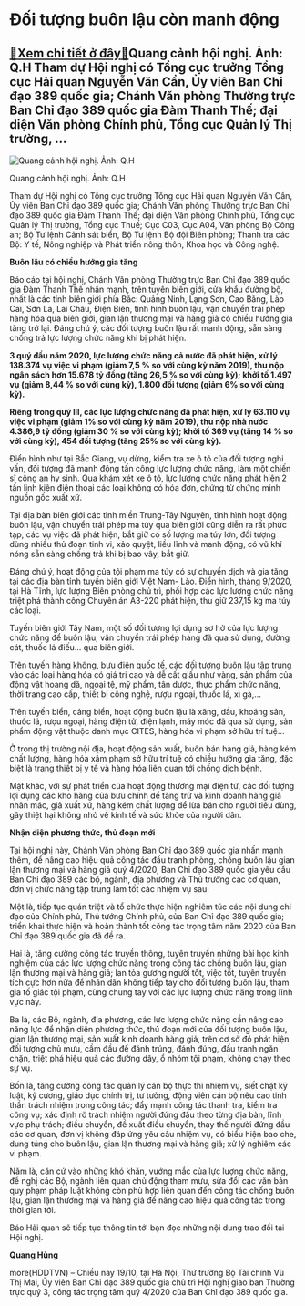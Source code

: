 Đối tượng buôn lậu còn manh động
================================

[:gift:Xem chi tiết ở đây:gift:](https://hddtvn.com/doi-tuong-buon-lau-con-manh-dong/)Quang cảnh hội nghị. Ảnh: Q.H Tham dự Hội nghị có Tổng cục trưởng Tổng cục Hải quan Nguyễn Văn Cẩn, Ủy viên Ban Chỉ đạo 389 quốc gia; Chánh Văn phòng Thường trực Ban Chỉ đạo 389 quốc gia Đàm Thanh Thế; đại diện Văn phòng Chính phủ, Tổng cục Quản lý Thị trường, …
----------------------------------------------------------------------------------------------------------------------------------------------------------------------------------------------------------------------------------------------------------------------





![Quang cảnh hội nghị. Ảnh: Q.H](https://hddtvn.com/wp-content/uploads/2021/01/1923_IMG_7138.jpg "Quang cảnh hội nghị. Ảnh: Q.H")


Quang cảnh hội nghị. Ảnh: Q.H



Tham dự Hội nghị có Tổng cục trưởng Tổng cục Hải quan Nguyễn Văn Cẩn, Ủy viên Ban Chỉ đạo 389 quốc gia; Chánh Văn phòng Thường trực Ban Chỉ đạo 389 quốc gia Đàm Thanh Thế; đại diện Văn phòng Chính phủ, Tổng cục Quản lý Thị trường, Tổng cục Thuế; Cục C03, Cục A04, Văn phòng Bộ Công an; Bộ Tư lệnh Cảnh sát biển, Bộ Tư lệnh Bộ đội Biên phòng; Thanh tra các Bộ: Y tế, Nông nghiệp và Phát triển nông thôn, Khoa học và Công nghệ.


**Buôn lậu có chiều hướng gia tăng**


Báo cáo tại hội nghị, Chánh Văn phòng Thường trực Ban Chỉ đạo 389 quốc gia Đàm Thanh Thế nhấn mạnh, trên tuyến biên giới, cửa khẩu đường bộ, nhất là các tỉnh biên giới phía Bắc: Quảng Ninh, Lạng Sơn, Cao Bằng, Lào Cai, Sơn La, Lai Châu, Điện Biên, tình hình buôn lậu, vận chuyển trái phép hàng hóa qua biên giới, gian lận thương mại và hàng giả có chiều hướng gia tăng trở lại. Đáng chú ý, các đối tượng buôn lậu rất manh động, sẵn sàng chống trả lực lượng chức năng khi bị phát hiện.






**3 quý đầu năm 2020, lực lượng chức năng cả nước đã phát hiện, xử lý 138.374 vụ việc vi phạm (giảm 7,5 % so với cùng kỳ năm 2019), thu nộp ngân sách hơn 15.678 tỷ đồng (tăng 26,5 % so với cùng kỳ); khởi tố 1.497 vụ (giảm 8,44 % so với cùng kỳ), 1.800 đối tượng (giảm 6% so với cùng kỳ).**


**Riêng trong quý III, các lực lượng chức năng đã phát hiện, xử lý 63.110 vụ việc vi phạm (giảm 1% so với cùng kỳ năm 2019), thu nộp nhà nước 4.386,9 tỷ đồng (giảm 30 % so với cùng kỳ); khởi tố 369 vụ (tăng 14 % so với cùng kỳ), 454 đối tượng (tăng 25% so với cùng kỳ).**






Điển hình như tại Bắc Giang, vụ dừng, kiểm tra xe ô tô của đối tượng nghi vấn, đối tượng đã manh động tấn công lực lượng chức năng, làm một chiến sĩ công an hy sinh. Qua khám xét xe ô tô, lực lượng chức năng phát hiện 2 tấn linh kiện điện thoại các loại không có hóa đơn, chứng từ chứng minh nguồn gốc xuất xứ.


Tại địa bàn biên giới các tỉnh miền Trung-Tây Nguyên, tình hình hoạt động buôn lậu, vận chuyển trái phép ma túy qua biên giới cũng diễn ra rất phức tạp, các vụ việc đã phát hiện, bắt giữ có số lượng ma túy lớn, đối tượng dùng nhiều thủ đoạn tinh vi, xảo quyệt, liều lĩnh và manh động, có vũ khí nóng sẵn sàng chống trả khi bị bao vây, bắt giữ.


Đáng chú ý, hoạt động của tội phạm ma túy có sự chuyển dịch và gia tăng tại các địa bàn tỉnh tuyến biên giới Việt Nam- Lào. Điển hình, tháng 9/2020, tại Hà Tĩnh, lực lượng Biên phòng chủ trì, phối hợp các lực lượng chức năng triệt phá thành công Chuyên án A3-220 phát hiện, thu giữ 237,15 kg ma túy các loại.


Tuyến biên giới Tây Nam, một số đối tượng lợi dụng sơ hở của lực lượng chức năng để buôn lậu, vận chuyển trái phép hàng đã qua sử dụng, đường cát, thuốc lá điếu… qua biên giới.


Trên tuyến hàng không, bưu điện quốc tế, các đối tượng buôn lậu tập trung vào các loại hàng hóa có giá trị cao và dễ cất giấu như vàng, sản phẩm của động vật hoang dã, ngoại tệ, mỹ phẩm, tân dược, thực phẩm chức năng, thời trang cao cấp, thiết bị công nghệ, rượu ngoại, thuốc lá, xì gà,…


Trên tuyến biển, cảng biển, hoạt động buôn lậu là xăng, dầu, khoáng sản, thuốc lá, rượu ngoại, hàng điện tử, điện lạnh, máy móc đã qua sử dụng, sản phẩm động vật thuộc danh mục CITES, hàng hóa vi phạm sở hữu trí tuệ…


Ở trong thị trường nội địa, hoạt động sản xuất, buôn bán hàng giả, hàng kém chất lượng, hàng hóa xâm phạm sở hữu trí tuệ có chiều hướng gia tăng, đặc biệt là trang thiết bị y tế và hàng hóa liên quan tới chống dịch bệnh.


Mặt khác, với sự phát triển của hoạt động thương mại điện tử, các đối tượng lợi dụng các kho hàng của bưu chính để tàng trữ và kinh doanh hàng giả nhãn mác, giả xuất xứ, hàng kém chất lượng để lừa bán cho người tiêu dùng, gây thiệt hại không nhỏ về kinh tế và sức khỏe của người dân.


**Nhận diện phương thức, thủ đoạn mới** 


Tại hội nghị này, Chánh Văn phòng Ban Chỉ đạo 389 quốc gia nhấn mạnh thêm, để nâng cao hiệu quả công tác đấu tranh phòng, chống buôn lậu gian lận thương mại và hàng giả quý 4/2020, Ban Chỉ đạo 389 quốc gia yêu cầu Ban Chỉ đạo 389 các bộ, ngành, địa phương và Thủ trưởng các cơ quan, đơn vị chức năng tập trung làm tốt các nhiệm vụ sau:


Một là, tiếp tục quán triệt và tổ chức thực hiện nghiêm túc các nội dung chỉ đạo của Chính phủ, Thủ tướng Chính phủ, của Ban Chỉ đạo 389 quốc gia; triển khai thực hiện và hoàn thành tốt công tác trọng tâm năm 2020 của Ban Chỉ đạo 389 quốc gia đã đề ra.


Hai là, tăng cường công tác truyền thông, tuyên truyền những bài học kinh nghiệm của các lực lượng chức năng trong công tác chống buôn lậu, gian lận thương mại và hàng giả; lan tỏa gương người tốt, việc tốt, tuyên truyền tích cực hơn nữa để nhân dân không tiếp tay cho đối tượng buôn lậu, tham gia tố giác tội phạm, cùng chung tay với các lực lượng chức năng trong lĩnh vực này.


Ba là, các Bộ, ngành, địa phương, các lực lượng chức năng cần nâng cao năng lực để nhận diện phương thức, thủ đoạn mới của đối tượng buôn lậu, gian lận thương mại, sản xuất kinh doanh hàng giả, trên cơ sở đó phát hiện đối tượng chủ mưu, cầm đầu để đánh trúng, đánh đúng, đấu tranh ngăn chặn, triệt phá hiệu quả các đường dây, ổ nhóm tội phạm, không chạy theo sự vụ.


Bốn là, tăng cường công tác quản lý cán bộ thực thi nhiệm vụ, siết chặt kỷ luật, kỷ cương, giáo dục chính trị, tư tưởng, động viên cán bộ nêu cao tinh thần trách nhiệm trong công tác; đẩy mạnh công tác thanh tra, kiểm tra công vụ; xác định rõ trách nhiệm người đứng đầu theo từng địa bàn, lĩnh vực phụ trách; điều chuyển, đề xuất điều chuyển, thay thế người đứng đầu các cơ quan, đơn vị không đáp ứng yêu cầu nhiệm vụ, có biểu hiện bao che, dung túng cho buôn lậu, gian lận thương mại và hàng giả; xử lý nghiêm các vi phạm.


Năm là, căn cứ vào những khó khăn, vướng mắc của lực lượng chức năng, đề nghị các Bộ, ngành liên quan chủ động tham mưu, sửa đổi các văn bản quy phạm pháp luật không còn phù hợp liên quan đến công tác chống buôn lậu, gian lận thương mại và hàng giả để nâng cao hiệu quả công tác trong thời gian tới.


Báo Hải quan sẽ tiếp tục thông tin tới bạn đọc những nội dung trao đổi tại Hội nghị.




**Quang Hùng**



more(HDDTVN) – Chiều nay 19/10, tại Hà Nội, Thứ trưởng Bộ Tài chính Vũ Thị Mai, Ủy viên Ban Chỉ đạo 389 quốc gia chủ trì Hội nghị giao ban Thường trực quý 3, công tác trọng tâm quý 4/2020 của Ban Chỉ đạo 389 quốc gia.

